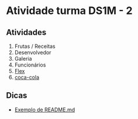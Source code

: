 # Atividade turma DS1M - 2

## Atividades
1. Frutas / Receitas
2. Desenvolvedor
3. Galeria
4. Funcionários
5. [Flex](./img/flex.png)
6. [coca-cola](./atividades/coca-cola.md)

## Dicas
- [Exemplo de README.md](https://github.com/giannycabral/adote-um-animal)
